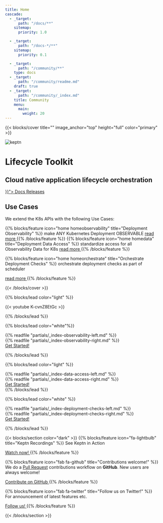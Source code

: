 ```yaml
---
title: Home
cascade:
  - _target:
      path: "/docs/**"
    sitemap:
      priority: 1.0

  - _target:
      path: "/docs-*/**"
    sitemap:
      priority: 0.1

  - _target:
      path: "/community/**"
    type: docs
  - _target:
      path: "/community/readme.md"
    draft: true
  - _target:
      path: "/community/_index.md"
    title: Community
    menu:
      main:
        weight: 20
---
```


<!-- markdownlint-disable no-inline-html -->
<!-- markdownlint-disable-next-line line-length -->
{{< blocks/cover title="" image_anchor="top" height="full" color="primary" >}}
<div class="mx-auto">
<div class="mb-4 d-none d-md-block " >
<picture >
    <img alt="keptn" src="/images/home/hero/keptn-logo-white.svg">
</picture>
</div>
  <h1 class="display-1 mt-0 mt-md-5 pb-4">Lifecycle Toolkit</h1>
  <h2 class="styled display-3 mt-0 mb-4">Cloud native application lifecycle orchestration </h2>
<div>
 <a class="btn btn-lg -bg-green mr-3 mb-4" href="{{< relref "/docs" >}}">
  Docs <i class="fas fa-arrow-alt-circle-right ml-2"></i>
 </a>
    <a class="btn btn-lg btn-secondary mr-3 mb-4" href="https://github.com/keptn/lifecycle-toolkit/releases">
  Releases <i class="fab fa-github ml-2 "></i>
 </a>
</div>
</div>
<div class="usecasebox">

## Use Cases

We extend the K8s APIs with the following Use Cases:

<div class="row usecases">
{{% blocks/feature icon="home homeobservability" title="Deployment Observability" %}}
make ANY Kubernetes Deployment OBSERVABLE

<!-- markdownlint-disable-next-line link-fragments -->
 <a class="btn btn-lg -bg-light mr-3 mb-4" href="#deployment-observability">
  read more <i class="fas fa-arrow-alt-circle-down ml-2"></i>
 </a>
{{% /blocks/feature %}}
{{% blocks/feature icon="home homedata" title="Deployment Data Access" %}}
standardize access for all Observability Data for K8s

<!-- markdownlint-disable-next-line link-fragments -->
 <a class="btn btn-lg -bg-light mr-3 mb-4" href="#data-access">
  read more <i class="fas fa-arrow-alt-circle-down ml-2"></i>
 </a>
{{% /blocks/feature %}}

{{% blocks/feature icon="home homeorchestrate" title="Orchestrate Deployment Checks" %}}
orchestrate deployment checks as part of scheduler

<!-- markdownlint-disable-next-line link-fragments -->
 <a class="btn btn-lg -bg-light mr-3 mb-4" href="#deployment-check-orchestration">
  read more <i class="fas fa-arrow-alt-circle-down ml-2"></i>
 </a>
{{% /blocks/feature %}}

</div>
</div>

{{< /blocks/cover >}}
<!-- markdownlint-enable no-inline-html -->

{{% blocks/lead color="light" %}}

{{< youtube K-cvnZ8EtGc >}}

{{% /blocks/lead %}}

<!-- markdownlint-disable no-inline-html -->
{{% blocks/lead color="white"%}}
<div class="mx-auto">
<div class="d-flex flex-row flex-wrap" >
<div class="whykeptn whykeptn-left">
{{% readfile "partials/_index-observability-left.md" %}}
</div>
<div class="whykeptn whykeptn-right w-25">
{{% readfile "partials/_index-observability-right.md" %}}
</div>
</div>
<a class="btn -bg-green" href="./docs/getting-started/">
    Get Started!
</a>
</div>

{{% /blocks/lead %}}
<!-- markdownlint-enable no-inline-html -->

<!-- markdownlint-disable no-inline-html -->
{{% blocks/lead color="light" %}}
<div class="mx-auto">
<div class="d-flex flex-row flex-wrap" >
<div class="whykeptn whykeptn-left w-25">
{{% readfile "partials/_index-data-access-left.md" %}}
</div>
<div class="whykeptn whykeptn-right ">
{{% readfile "partials/_index-data-access-right.md" %}}
</div>
</div>
<a class="btn -bg-green" href="./docs/getting-started/">
    Get Started!
</a>
</div>
{{% /blocks/lead %}}
<!-- markdownlint-enable no-inline-html -->

<!-- markdownlint-disable no-inline-html -->
{{% blocks/lead color="white" %}}
<div class="mx-auto">
<div class="d-flex flex-row flex-wrap" >
<div class="whykeptn whykeptn-left">
{{% readfile "partials/_index-deployment-checks-left.md" %}}
</div>
<div class="whykeptn whykeptn-right w-25 text-center">
{{% readfile "partials/_index-deployment-checks-right.md" %}}
</div>
</div>
<a class="btn -bg-green" href="./docs/getting-started/">
    Get Started!
</a>
</div>

{{% /blocks/lead %}}
<!-- markdownlint-enable no-inline-html -->

{{< blocks/section color="dark" >}}
{{% blocks/feature icon="fa-lightbulb" title="Keptn Recordings" %}}
See Keptn in Action

<!-- markdownlint-disable-next-line no-inline-html -->
<a class="btn -bg-white rounded-lg" href="https://youtube.com/playlist?list=PL6i801Rjt9DbikPPILz38U1TLMrEjppzZ">
  Watch now!
 </a>
{{% /blocks/feature %}}

{{% blocks/feature icon="fab fa-github" title="Contributions welcome!" %}}
We do a [Pull Request](https://github.com/keptn/lifecycle-toolkit/pulls) contributions workflow on **GitHub**.
New users are always welcome!

<!-- markdownlint-disable-next-line no-inline-html -->
<a class="btn -bg-white rounded-lg" href="https://github.com/keptn/lifecycle-toolkit">
  Contribute on GitHub
 </a>
{{% /blocks/feature %}}

{{% blocks/feature icon="fab fa-twitter" title="Follow us on Twitter!" %}}
For announcement of latest features etc.

<!-- markdownlint-disable-next-line no-inline-html -->
<a class="btn -bg-white rounded-lg" href="https://twitter.com/keptnProject">
  Follow us!
 </a>
{{% /blocks/feature %}}

{{< /blocks/section >}}

